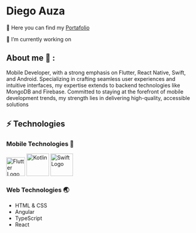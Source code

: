 
# Diego Auza 

  📑 Here you can find my [Portafolio](https://www.linkedin.com/in/diego-auza-a64b1b253/)
  
  🔭 I’m currently working on 

## About me 🚀 : 
Mobile Developer, with a strong emphasis on Flutter, React Native, Swift, and Android. Specializing in crafting seamless user experiences and intuitive interfaces, my expertise extends to backend technologies like MongoDB and Firebase. Committed to staying at the forefront of mobile development trends, my strength lies in delivering high-quality, accessible solutions

## ⚡️ Technologies 

### Mobile Technologies 📱
<img src="https://github.com/DiegoAuzaDev/DiegoAuzaDev/assets/156953439/3e384727-2bdc-46a5-ad5d-e8eca3b01ef9)" alt="Flutter Logo" width="50"/>

<img src="https://github.com/DiegoAuzaDev/DiegoAuzaDev/assets/156953439/b27885c4-9cfe-4254-8f59-93b4455d18e5" alt="Kotlin" width="60"/>

<img src="https://github.com/DiegoAuzaDev/DiegoAuzaDev/assets/156953439/0090251d-9f6a-41a8-b8e5-2a9f31f98414" alt="Swift Logo" width="60"/>



### Web Technologies 🌏 

- HTML & CSS
- Angular
- TypeScript
- React

<!--
**DiegoAuzaDev/DiegoAuzaDev** is a ✨ _special_ ✨ repository![Xcode_14_icon](https://github.com/DiegoAuzaDev/DiegoAuzaDev/assets/156953439/378ce281-5a19-4f41-b63f-514130feafb5)
 because its `README.md` (this file) appears on your GitHub profile.

Here are some ideas to ![androdi](https://github.com/DiegoAuzaDev/DiegoAuzaDev/assets/156953439/a007990a-5c43-4d19-a769-fc9063adcf20)
get you started:

- 🔭 I’m currently working on ...
- 🌱 I’m currently learning ...
- 👯 I’m looking to collaborate on ...
- 🤔 I’m looking for help with ...
- 💬 Ask me about ...
- 📫 How to reach me: ...
- 😄 Pronouns: ...
- ⚡ Fun fact: ...
-->
